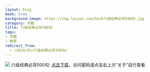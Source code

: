 ```yaml
---
layout: blog
book: true
background-image: https://img.locyoo.com/book六级经典必背500句.jpg
category: 书籍
title: 六级经典必背500句
tags:
- 书籍
- 教育
redirect_from:
  - /2024/03/六级经典必背500句/
---
```

![](https://img.locyoo.com/book六级经典必背500句.jpg)
六级经典必背500句: <a name = "ref1" href="https://url18.ctfile.com/f/50983618-1380724759-67203a?p=3619">点击下载</a>，访问密码请点击右上方“关于”自行查看